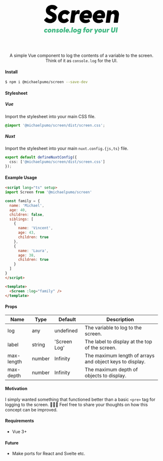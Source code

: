 <div align="center">
<svg xmlns="http://www.w3.org/2000/svg" width="389" height="190" fill="none">
<style>
  #title {
      fill: #000;
  }
  @media (prefers-color-scheme: dark) {
    #title {
      fill: white;
    }
  }
</style><path fill="#42B883" d="M76.12 137.288c-3.336 0-5.496-2.328-5.496-5.472 0-3.696 3.048-6.864 6.84-6.864 2.016 0 3.552.888 4.416 2.16.12.168.072.384-.096.528l-2.016 1.776c-.24.216-.576.192-.72.024-.528-.504-1.128-.792-1.848-.792-1.584 0-2.664 1.344-2.664 2.76 0 1.224.816 2.184 2.28 2.184.672 0 1.32-.216 1.92-.792.24-.216.456-.24.696.048l1.44 1.704a.411.411 0 0 1-.024.576c-1.152 1.272-2.664 2.16-4.728 2.16Zm11.624 0c-3.336 0-5.472-2.256-5.472-5.352 0-3.768 3.192-6.984 7.104-6.984 3.312 0 5.448 2.256 5.448 5.352 0 3.768-3.192 6.984-7.08 6.984Zm-1.584-5.904c0 1.44.888 2.208 2.088 2.208 1.32 0 2.688-.936 2.688-2.76 0-1.416-.888-2.184-2.088-2.184-1.32 0-2.688.936-2.688 2.736ZM96.246 137c-.216 0-.36-.168-.336-.384l1.536-10.992a.44.44 0 0 1 .432-.384h3.144c.216 0 .36.168.336.384l-.072 1.368c.816-1.2 2.04-2.04 3.648-2.04 2.448 0 3.984 1.848 3.552 4.872l-.96 6.792a.44.44 0 0 1-.432.384h-3.264c-.216 0-.36-.168-.336-.384l.816-5.784c.216-1.44-.432-2.184-1.536-2.184-1.128 0-1.8.744-2.016 2.184l-.816 5.784a.44.44 0 0 1-.432.384h-3.264Zm18.021.288c-1.968 0-3.6-.816-4.44-2.04-.12-.144-.096-.36.144-.672l1.272-1.536c.288-.36.504-.288.72-.168.936.72 1.608 1.056 2.376 1.056.504 0 .96-.072.96-.576 0-.336-.168-.576-.816-.84l-1.44-.6c-1.32-.576-2.112-1.512-2.112-2.904 0-2.328 2.184-4.056 4.776-4.056 1.632 0 3.144.672 4.008 1.896.144.168.048.384-.144.552l-1.608 1.608c-.168.168-.336.168-.552 0-.576-.624-1.128-.936-1.752-.936-.672 0-.888.384-.888.672 0 .288.24.552.696.744l1.728.72c1.224.504 2.16 1.344 2.16 2.928 0 2.496-2.328 4.152-5.088 4.152Zm12.102 0c-3.336 0-5.472-2.256-5.472-5.352 0-3.768 3.192-6.984 7.104-6.984 3.312 0 5.448 2.256 5.448 5.352 0 3.768-3.192 6.984-7.08 6.984Zm-1.584-5.904c0 1.44.888 2.208 2.088 2.208 1.32 0 2.688-.936 2.688-2.76 0-1.416-.888-2.184-2.088-2.184-1.32 0-2.688.936-2.688 2.736ZM134.871 137c-.216 0-.384-.168-.336-.384l2.304-16.392a.44.44 0 0 1 .432-.384h3.288c.216 0 .36.168.336.384l-2.304 16.392c-.048.216-.216.384-.432.384h-3.288Zm12.034.288c-3.36 0-5.688-2.16-5.688-5.424 0-3.72 3.072-6.912 6.984-6.912 3.552 0 5.304 2.592 4.872 5.664-.192 1.32-.672 2.04-1.608 2.04h-6.336c.264.984 1.128 1.416 2.472 1.416.48 0 1.2.024 2.208-.456.288-.12.432-.048.624.264l.744 1.248c.24.36.216.504-.048.696-1.104.96-2.616 1.464-4.224 1.464Zm-1.56-7.392h4.248c-.072-1.2-.84-1.656-1.872-1.656-1.008 0-1.944.456-2.376 1.656Zm10.031 7.416a2.31 2.31 0 0 1-2.328-2.304 2.335 2.335 0 0 1 2.328-2.352c1.296 0 2.304 1.056 2.304 2.352a2.29 2.29 0 0 1-2.304 2.304Zm4.596-.312c-.216 0-.384-.168-.336-.384l2.304-16.392a.44.44 0 0 1 .432-.384h3.288c.216 0 .36.168.336.384l-2.304 16.392c-.048.216-.216.384-.432.384h-3.288Zm11.819.288c-3.336 0-5.472-2.256-5.472-5.352 0-3.768 3.192-6.984 7.104-6.984 3.312 0 5.448 2.256 5.448 5.352 0 3.768-3.192 6.984-7.08 6.984Zm-1.584-5.904c0 1.44.888 2.208 2.088 2.208 1.32 0 2.688-.936 2.688-2.76 0-1.416-.888-2.184-2.088-2.184-1.32 0-2.688.936-2.688 2.736Zm14.694 10.536c-1.776 0-3.48-.48-4.608-1.416-.264-.24-.24-.552-.096-.792l1.08-1.656c.192-.264.432-.384.696-.24.984.576 1.92.864 2.904.864 1.392 0 3.024-.576 3.264-2.424l.144-.984c-.864.912-2.016 1.44-3.552 1.44-2.904 0-4.632-1.872-4.632-4.896 0-3.84 2.688-6.864 6.336-6.864 1.512 0 2.52.504 3.12 1.368l.144-.696c.072-.216.24-.384.456-.384h2.976c.216 0 .36.168.336.384l-1.512 10.632c-.624 4.44-4.224 5.664-7.056 5.664Zm-.84-10.704c0 1.2.816 1.896 2.016 1.896 1.368 0 2.496-.888 2.664-2.304.168-1.392-.624-2.256-2.016-2.256-1.68 0-2.664 1.32-2.664 2.664ZM200.379 137c-.216 0-.36-.168-.336-.384l1.152-8.28h-1.368c-.216 0-.36-.168-.336-.384l.312-2.328a.44.44 0 0 1 .432-.384h1.392l.192-1.464c.432-3.024 2.352-4.32 5.088-4.32.768 0 1.32.12 1.968.408.24.12.264.264.24.456l-.384 2.664c-.024.168-.168.192-.336.168-.432-.072-.768-.144-1.056-.144-1.08 0-1.392.528-1.488 1.272l-.144.96h2.328c.216 0 .336.168.312.384l-.336 2.328a.44.44 0 0 1-.432.384h-2.304l-1.176 8.28a.44.44 0 0 1-.432.384h-3.288Zm13.084.288c-3.336 0-5.472-2.256-5.472-5.352 0-3.768 3.192-6.984 7.104-6.984 3.312 0 5.448 2.256 5.448 5.352 0 3.768-3.192 6.984-7.08 6.984Zm-1.584-5.904c0 1.44.888 2.208 2.088 2.208 1.32 0 2.688-.936 2.688-2.76 0-1.416-.888-2.184-2.088-2.184-1.32 0-2.688.936-2.688 2.736ZM221.964 137c-.216 0-.36-.168-.336-.384l1.536-10.992a.44.44 0 0 1 .432-.384h3.144c.216 0 .36.168.336.384l-.144 1.8c.48-1.512 1.416-2.472 2.76-2.472.576 0 .936.168 1.104.336.192.168.168.288.168.504l-.36 2.64c-.048.288-.216.432-.624.336a3.231 3.231 0 0 0-.912-.12c-1.248 0-2.376.6-2.688 2.64l-.696 5.328a.44.44 0 0 1-.432.384h-3.288Zm15.456 4.56c-.264 0-.408-.144-.264-.432l2.256-4.176-2.88-11.304c-.072-.264.072-.408.336-.408h3.336c.192 0 .384.096.432.288l1.392 6.816 3.456-6.816a.528.528 0 0 1 .48-.288h3.312c.264 0 .408.144.264.408l-8.448 15.624c-.096.192-.312.288-.504.288h-3.168Zm17.105-4.272c-3.336 0-5.472-2.256-5.472-5.352 0-3.768 3.192-6.984 7.104-6.984 3.312 0 5.448 2.256 5.448 5.352 0 3.768-3.192 6.984-7.08 6.984Zm-1.584-5.904c0 1.44.888 2.208 2.088 2.208 1.32 0 2.688-.936 2.688-2.76 0-1.416-.888-2.184-2.088-2.184-1.32 0-2.688.936-2.688 2.736Zm13.737 5.904c-2.424 0-3.96-1.848-3.528-4.872l.96-6.792a.44.44 0 0 1 .432-.384h3.264c.216 0 .36.168.336.384l-.84 5.784c-.192 1.44.456 2.184 1.56 2.184 1.08 0 1.8-.744 2.016-2.208l.816-5.76a.44.44 0 0 1 .432-.384h3.264c.216 0 .36.168.336.384l-1.536 10.992a.44.44 0 0 1-.432.384h-3.144c-.216 0-.36-.168-.336-.384l.072-1.368c-.816 1.2-2.04 2.04-3.672 2.04Zm10.341-.288c-.216 0-.36-.168-.336-.384l1.536-10.992a.44.44 0 0 1 .432-.384h3.144c.216 0 .36.168.336.384l-.144 1.8c.48-1.512 1.416-2.472 2.76-2.472.576 0 .936.168 1.104.336.192.168.168.288.168.504l-.36 2.64c-.048.288-.216.432-.624.336a3.231 3.231 0 0 0-.912-.12c-1.248 0-2.376.6-2.688 2.64l-.696 5.328a.44.44 0 0 1-.432.384h-3.288Zm20.471.312c-3.936 0-6.432-2.376-5.736-7.08l1.344-9.648a.416.416 0 0 1 .408-.384h3.432c.216 0 .36.168.336.384l-1.368 9.624c-.264 1.896.456 3 2.112 3 1.632 0 2.64-1.104 2.904-3l1.344-9.624a.44.44 0 0 1 .432-.384h3.432c.216 0 .36.168.336.384l-1.368 9.648c-.672 4.704-3.696 7.08-7.608 7.08Zm9.862-.312c-.216 0-.336-.168-.312-.384l2.256-16.032a.416.416 0 0 1 .408-.384h3.432c.216 0 .36.168.336.384l-2.256 16.032a.44.44 0 0 1-.432.384h-3.432Z"/><path id="title" fill="#000" d="M90.331 105.996c-9.462 0-16.6-4.648-19.422-9.296-.332-.581-.249-1.245.415-1.909l7.221-7.138c.664-.664 1.411-.747 2.075-.249 3.32 3.486 6.142 5.395 10.458 5.395 3.652 0 6.723-1.328 6.723-4.897 0-2.822-1.66-3.486-4.648-4.98l-6.059-3.071c-5.561-2.739-10.458-6.972-10.458-14.774 0-11.039 8.964-18.841 20.916-18.841 7.055 0 12.782 2.739 16.849 7.636.581.664.581 1.494-.249 2.407l-6.889 7.055c-.664.664-1.328.83-1.992.415-3.154-2.822-5.81-4.316-9.13-4.316-3.735 0-5.478 1.826-5.478 4.316 0 2.49 1.743 3.237 5.893 5.312l4.731 2.407c5.312 2.739 10.79 5.893 10.79 14.774 0 12.035-9.545 19.754-21.746 19.754Zm44.943 0c-11.537 0-19.007-8.051-19.007-18.924 0-12.782 10.541-23.738 23.655-23.738 6.972 0 12.284 3.071 15.272 7.47.415.581.249 1.328-.332 1.826l-6.972 6.142c-.83.747-1.992.664-2.49.083-1.826-1.743-3.901-2.739-6.391-2.739-5.478 0-9.213 4.648-9.213 9.545 0 4.233 2.822 7.553 7.885 7.553 2.324 0 4.565-.747 6.64-2.739.83-.747 1.577-.83 2.407.166l4.98 5.893c.581.664.415 1.494-.083 1.992-3.984 4.399-9.213 7.47-16.351 7.47Zm21.983-.996c-.747 0-1.245-.581-1.162-1.328l5.312-38.014c.083-.747.747-1.328 1.494-1.328h10.873c.747 0 1.245.581 1.162 1.328l-.498 6.225c1.66-5.229 4.897-8.549 9.545-8.549 1.992 0 3.237.581 3.818 1.162.664.581.581.996.581 1.743l-1.245 9.13c-.166.996-.747 1.494-2.158 1.162-.83-.249-1.909-.415-3.154-.415-4.316 0-8.217 2.075-9.296 9.13l-2.407 18.426c-.083.747-.747 1.328-1.494 1.328h-11.371Zm49.848.996c-11.62 0-19.671-7.47-19.671-18.758 0-12.865 10.624-23.904 24.153-23.904 12.284 0 18.343 8.964 16.849 19.588-.664 4.565-2.324 7.055-5.561 7.055h-21.912c.913 3.403 3.901 4.897 8.549 4.897 1.66 0 4.15.083 7.636-1.577.996-.415 1.494-.166 2.158.913l2.573 4.316c.83 1.245.747 1.743-.166 2.407-3.818 3.32-9.047 5.063-14.608 5.063Zm-5.395-25.564h14.691c-.249-4.15-2.905-5.727-6.474-5.727-3.486 0-6.723 1.577-8.217 5.727Zm48.801 25.564c-11.62 0-19.671-7.47-19.671-18.758 0-12.865 10.624-23.904 24.153-23.904 12.284 0 18.343 8.964 16.849 19.588-.664 4.565-2.324 7.055-5.561 7.055h-21.912c.913 3.403 3.901 4.897 8.549 4.897 1.66 0 4.15.083 7.636-1.577.996-.415 1.494-.166 2.158.913l2.573 4.316c.83 1.245.747 1.743-.166 2.407-3.818 3.32-9.047 5.063-14.608 5.063Zm-5.395-25.564h14.691c-.249-4.15-2.905-5.727-6.474-5.727-3.486 0-6.723 1.577-8.217 5.727ZM274.994 105c-.747 0-1.245-.581-1.162-1.328l5.312-38.014c.083-.747.747-1.328 1.494-1.328h10.873c.747 0 1.245.581 1.162 1.328l-.249 4.731c2.822-4.15 7.055-7.055 12.616-7.055 8.466 0 13.778 6.391 12.284 16.849l-3.32 23.489c-.083.747-.747 1.328-1.494 1.328h-11.288c-.747 0-1.245-.581-1.162-1.328l2.822-20.003c.747-4.98-1.494-7.553-5.312-7.553-3.901 0-6.225 2.573-6.972 7.553l-2.822 20.003c-.083.747-.747 1.328-1.494 1.328h-11.288Z"/></svg>
</div>

<p align="center" style="max-width: 60ch; text-align: center; text-wrap: balance;">A simple Vue component to log the contents of a variable to the screen.<br>Think of it as <code>console.log</code> for the UI.</p>

#### Install

```bash
$ npm i @michaelpumo/screen --save-dev
```

#### Stylesheet

##### Vue
Import the stylesheet into your main CSS file.
```css
@import '@michaelpumo/screen/dist/screen.css';
```

##### Nuxt
Import the stylesheet into your main `nuxt.config.{js,ts}` file.
```typescript
export default defineNuxtConfig({
  css: ['@michaelpumo/screen/dist/screen.css']
});
```

#### Example Usage

```html
<script lang="ts" setup>
import Screen from '@michaelpumo/screen'

const family = {
  name: 'Michael',
  age: 40,
  children: false,
  siblings: [
    {
      name: 'Vincent',
      age: 43,
      children: true
    },
    {
      name: 'Laura',
      age: 38,
      children: true
    }
  ]
}
</script>

<template>
  <Screen :log="family" />
</template>
```

#### Props
| Name | Type | Default | Description |
| --- | --- | --- | --- |
| log | any | undefined | The variable to log to the screen. |
| label | string | 'Screen Log' | The label to display at the top of the screen. |
| max-length | number | Infinity | The maximum length of arrays and object keys to display. |
| max-depth | number | Infinity | The maximum depth of objects to display. |

#### Motivation
I simply wanted something that functioned better than a basic `<pre>` tag for logging to the screen. 🤷🏻‍♂️ Feel free to share your thoughts on how this concept can be improved.

#### Requirements
- Vue 3+

#### Future
- Make ports for React and Svelte etc.

